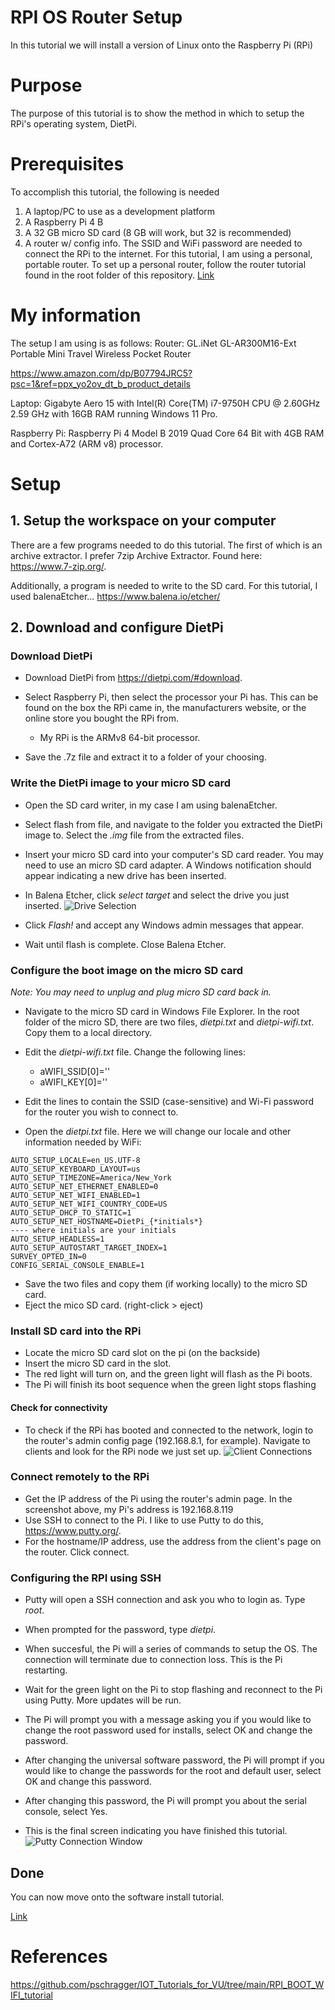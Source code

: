 # RPI OS Router Setup
In this tutorial we will install a version of Linux onto the Raspberry Pi (RPi)
# Purpose
The purpose of this tutorial is to show the method in which to setup the RPi's operating system, DietPi.

# Prerequisites
To accomplish this tutorial, the following is needed
1. A laptop/PC to use as a development platform
2. A Raspberry Pi 4 B
3. A 32 GB micro SD card (8 GB will work, but 32 is recommended)
4. A router w/ config info. The SSID and WiFi password are needed to connect the RPi to the internet. For this tutorial, I am using a personal, portable router. To set up a personal router, follow the router tutorial found in the root folder of this repository.
[Link](../Setup_Router_Tutorial/README.md)

# My information
The setup I am using is as follows:
Router: GL.iNet GL-AR300M16-Ext Portable Mini Travel Wireless Pocket Router

https://www.amazon.com/dp/B07794JRC5?psc=1&ref=ppx_yo2ov_dt_b_product_details

Laptop: Gigabyte Aero 15 with Intel(R) Core(TM) i7-9750H CPU @ 2.60GHz 2.59 GHz with 16GB RAM running Windows 11 Pro.

Raspberry Pi: Raspberry Pi 4 Model B 2019 Quad Core 64 Bit with 4GB RAM and Cortex-A72 (ARM v8) processor.

# Setup
## 1. Setup the workspace on your computer
There are a few programs needed to do this tutorial. The first of which is an archive extractor. I prefer 7zip Archive Extractor. Found here: https://www.7-zip.org/.

Additionally, a program is needed to write to the SD card. For this tutorial, I used balenaEtcher... https://www.balena.io/etcher/

## 2. Download and configure DietPi
### Download DietPi
- Download DietPi from https://dietpi.com/#download.
- Select Raspberry Pi, then select the processor your Pi has. This can be found on the box the RPi came in, the manufacturers website, or the online store you bought the RPi from. 
    - My RPi is the ARMv8 64-bit processor.

- Save the .7z file and extract it to a folder of your choosing.

### Write the DietPi image to your micro SD card
- Open the SD card writer, in my case I am using balenaEtcher.
- Select flash from file, and navigate to the folder you extracted the DietPi image to. Select the *.img* file from the extracted files.
- Insert your micro SD card into your computer's SD card reader. You may need to use an micro SD card adapter. A Windows notification should appear indicating a new drive has been inserted.
- In Balena Etcher, click *select target* and select the drive you just inserted.
![Drive Selection](./images/drive-selection.png)

- Click *Flash!* and accept any Windows admin messages that appear. 
- Wait until flash is complete. Close Balena Etcher.

### Configure the boot image on the micro SD card
*Note: You may need to unplug and plug micro SD card back in.*

- Navigate to the micro SD card in Windows File Explorer. In the root folder of the micro SD, there are two files, *dietpi.txt* and *dietpi-wifi.txt*. Copy them to a local directory.
- Edit the *dietpi-wifi.txt* file. Change the following lines:
    - aWIFI_SSID[0]=''
    - aWIFI_KEY[0]=''
- Edit the lines to contain the SSID (case-sensitive) and Wi-Fi password for the router you wish to connect to.

- Open the *dietpi.txt* file. Here we will change our locale and other information needed by WiFi:
```
AUTO_SETUP_LOCALE=en_US.UTF-8
AUTO_SETUP_KEYBOARD_LAYOUT=us
AUTO_SETUP_TIMEZONE=America/New_York
AUTO_SETUP_NET_ETHERNET_ENABLED=0
AUTO_SETUP_NET_WIFI_ENABLED=1
AUTO_SETUP_NET_WIFI_COUNTRY_CODE=US
AUTO_SETUP_DHCP_TO_STATIC=1
AUTO_SETUP_NET_HOSTNAME=DietPi_{*initials*}
---- where initials are your initials
AUTO_SETUP_HEADLESS=1
AUTO_SETUP_AUTOSTART_TARGET_INDEX=1
SURVEY_OPTED_IN=0
CONFIG_SERIAL_CONSOLE_ENABLE=1
```
- Save the two files and copy them (if working locally) to the micro SD card.
- Eject the mico SD card. (right-click > eject)

### Install SD card into the RPi
- Locate the micro SD card slot on the pi (on the backside)
- Insert the micro SD card in the slot.
- The red light will turn on, and the green light will flash as the Pi boots.
- The Pi will finish its boot sequence when the green light stops flashing

#### Check for connectivity
- To check if the RPi has booted and connected to the network, login to the router's admin config page (192.168.8.1, for example). Navigate to clients and look for the RPi node we just set up.
![Client Connections](./images/client-connections.jpeg)

### Connect remotely to the RPi
- Get the IP address of the Pi using the router's admin page. In the screenshot above, my Pi's address is 192.168.8.119
- Use SSH to connect to the Pi. I like to use Putty to do this, https://www.putty.org/.
- For the hostname/IP address, use the address from the client's page on the router. Click connect.

### Configuring the RPI using SSH
- Putty will open a SSH connection and ask you who to login as. Type *root*.
- When prompted for the password, type *dietpi*.
- When succesful, the Pi will a series of commands to setup the OS. The connection will terminate due to connection loss. This is the Pi restarting.
- Wait for the green light on the Pi to stop flashing and reconnect to the Pi using Putty. More updates will be run.

- The Pi will prompt you with a message asking you if you would like to change the root password used for installs, select OK and change the password.

- After changing the universal software password, the Pi will prompt if you would like to change the passwords for the root and default user, select OK and change this password.

- After changing this password, the Pi will prompt you about the serial console, select Yes.

- This is the final screen indicating you have finished this tutorial.
![Putty Connection Window](./images/putty-connection.png)
## Done
You can now move onto the software install tutorial.

[Link](./IOT_Platform_Install.md)

# References
https://github.com/pschragger/IOT_Tutorials_for_VU/tree/main/RPI_BOOT_WIFI_tutorial